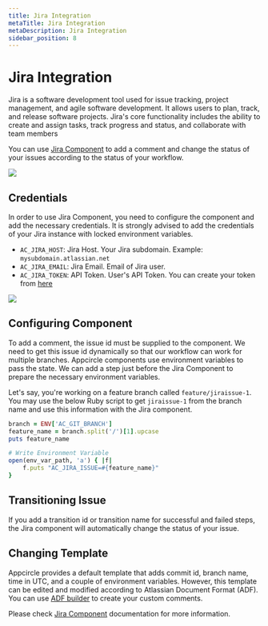```yaml
---
title: Jira Integration
metaTitle: Jira Integration
metaDescription: Jira Integration
sidebar_position: 8
---
```


# Jira Integration

Jira is a software development tool used for issue tracking, project management, and agile software development. It allows users to plan, track, and release software projects. Jira's core functionality includes the ability to create and assign tasks, track progress and status, and collaborate with team members

You can use [Jira Component](https://github.com/appcircleio/appcircle-jira-component/) to add a comment and change the status of your issues according to the status of your workflow. 

![](<https://cdn.appcircle.io/docs/assets/jira-component1.png>)

## Credentials

In order to use Jira Component, you need to configure the component and add the necessary credentials. It is strongly advised to add the credentials of your Jira instance with locked environment variables.

- `AC_JIRA_HOST`: Jira Host. Your Jira subdomain. Example: `mysubdomain.atlassian.net`
- `AC_JIRA_EMAIL`: Jira Email. Email of Jira user. 
- `AC_JIRA_TOKEN`: API Token. User's API Token. You can create your token from [here](https://id.atlassian.com/manage-profile/security/api-tokens)

![](<https://cdn.appcircle.io/docs/assets/jira-component2.png>)

## Configuring Component

To add a comment, the issue id must be supplied to the component. We need to get this issue id dynamically so that our workflow can work for multiple branches. Appcircle components use environment variables to pass the state. We can add a step just before the Jira Component to prepare the necessary environment variables. 

Let's say, you're working on a feature branch called `feature/jiraissue-1`. You may use the below Ruby script to get `jiraissue-1` from the branch name and use this information with the Jira component.

```ruby
branch = ENV['AC_GIT_BRANCH']
feature_name = branch.split('/')[1].upcase
puts feature_name

# Write Environment Variable
open(env_var_path, 'a') { |f|
    f.puts "AC_JIRA_ISSUE=#{feature_name}"
}
```

## Transitioning Issue

If you add a transition id or transition name for successful and failed steps, the Jira component will automatically change the status of your issue. 

## Changing Template

Appcircle provides a default template that adds commit id, branch name, time in UTC, and a couple of environment variables. However, this template can be edited and modified according to  Atlassian Document Format (ADF). You can use [ADF builder](https://developer.atlassian.com/cloud/jira/platform/apis/document/playground/) to create your custom comments.

Please check [Jira Component](https://github.com/appcircleio/appcircle-jira-component/) documentation for more information.